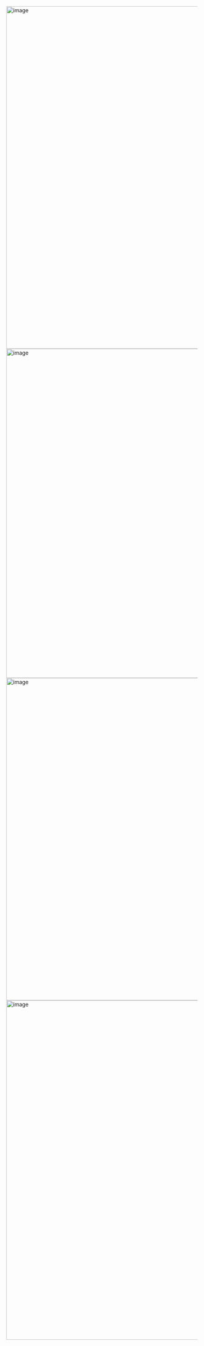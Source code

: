 <img width="1919" height="901" alt="image" src="https://github.com/user-attachments/assets/6523e616-ff4e-441b-a1ca-eceab348cccd" />
<img width="1904" height="866" alt="image" src="https://github.com/user-attachments/assets/dfbbafbc-2783-4513-b135-67b0aa9840fc" />
<img width="1919" height="848" alt="image" src="https://github.com/user-attachments/assets/6c6d2d52-3431-482f-a639-b35f349ff205" />

<img width="1909" height="893" alt="image" src="https://github.com/user-attachments/assets/0ea8b96f-594b-47db-b090-d6ea79848ccf" />

